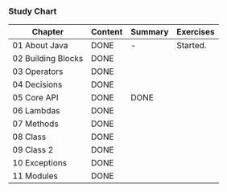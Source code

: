 ### Study Chart

Chapter | Content | Summary | Exercises 
---|---|---|---
01 About Java | DONE | - |  Started.
02 Building Blocks | DONE 
03 Operators | DONE | 
04 Decisions | DONE | 
05 Core API |  DONE |  DONE  
06 Lambdas | DONE | 
07 Methods | DONE | 
08 Class | DONE |
09 Class 2 | DONE | 
10 Exceptions | DONE | 
11 Modules | DONE

